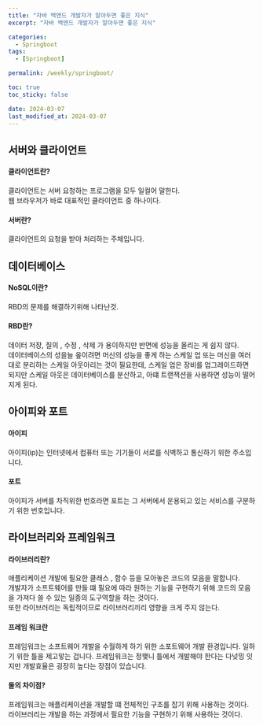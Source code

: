 ```yaml
---
title: "자바 백엔드 개발자가 알아두면 좋은 지식"
excerpt: "자바 백엔드 개발자가 알아두면 좋은 지식"

categories:
  - Springboot
tags:
  - [Springboot]

permalink: /weekly/springboot/

toc: true
toc_sticky: false

date: 2024-03-07
last_modified_at: 2024-03-07
---
```


## 서버와 클라이언트

#### 클라이언트란?
클라이언트는 서버 요청하는 프로그램을 모두 일컬어 말한다.  
웹 브라우저가 바로 대표적인 클라이언트 중 하나이다.

#### 서버란?
클라이언트의 요청을 받아 처리하는 주체입니다.  

## 데이터베이스
#### NoSQL이란?
RBD의 문제를 해결하기위해 나타난것.
#### RBD란?
데이터 저장, 질의 , 수정 , 삭제 가 용이하지만 반면에 성능을 올리는 게 쉽지 않다.  
데이터베이스의 성을늘 옾이려면 머신의 성능을 좋게 하는 스케일 업 또는 머신을 여러 대로 분리하는 스케일 아웃아리는 것이 필요한데, 스케일 업은 장비를 업그레이드하면 되지만 스케일 아웃은 데이터베이스를 분산하고, 아떄 트랜잭션을 사용하면 성능이 떨어지게 된다.
## 아이피와 포트
#### 아이피
아이피(ip)는 인터넷에서 컴퓨터 또는 기기들이 서로를 식벽하고 통신하기 위한 주소입니다. 
#### 포트
아이피가 서버를 차직위한 번호라면 포트는 그 서버에서 운용되고 있는 서비스를 구분하기 위한 번호입니다.

## 라이브러리와 프레임워크
#### 라이브러리란?
애플리케이션 개발에 필요한 클래스 , 함수 등을 모아놓은 코드의 모음을 말합니다.  
개발자가 소프트웨어를 만들 떄 필요에 따라 원하는 기능을 구현하기 위해 코드의 모음을 가져다 쓸 수 있는 일종의 도구역할을 하는 것이다.  
또한 라이브러리는 독립적이므로 라이브러리끼리 영향을 크게 주지 않는다.

#### 프레임 워크란
프레임워크는 소프트웨어 개발을 수월하게 하기 위한 소포트웨어 개발 환경입니다. 
일하기 위한 틀을 제고앟는 겁니다. 프레임워크는 정햊니 틀에서 개발해야 한다는 다넞밍 잇지만 개발효율은 굉장히 높다는 장점이 있습니다.

#### 둘의 차이점?
프레임워크는 애플리케이션을 개발할 떄 전체적인 구조를 잡기 위해 사용하는 것이다.
라이브러리는 개발을 하는 과정에서 필요한 기능을 구현하기 위해 사용하는 것이다.
